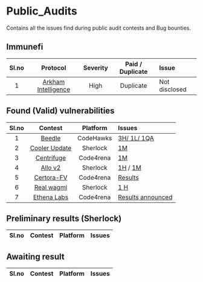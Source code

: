 # Public_Audits
Contains all the issues find during public audit contests and Bug bounties.


## Immunefi

|Sl.no|Protocol|Severity|Paid / Duplicate|Issue|
|:-:|:-:|:-:|:-:|:--
|1|[Arkham Intelligence](https://immunefi.com/bounty/arkham/)|High|Duplicate|Not disclosed|



## Found (Valid) vulnerabilities


|Sl.no|Contest|Platform|Issues|
|:-:|:-:|:-:|:--
|1|[Beedle](https://www.codehawks.com/contests/clkbo1fa20009jr08nyyf9wbx)|CodeHawks|[3H/ 1L/ 1QA](https://github.com/Abelaby/Public_Audits/blob/main/Audits/CodeHawks/Beedle/Findings.md)|
|2|[Cooler Update](https://audits.sherlock.xyz/contests/107)|Sherlock|[1M](https://github.com/sherlock-audit/2023-08-cooler-judging/issues/100)|
|3|[Centrifuge](https://code4rena.com/contests/2023-09-centrifuge#top)|Code4rena|[1M](https://github.com/code-423n4/2023-09-centrifuge-findings/issues/542)|
|4|[Allo v2](https://audits.sherlock.xyz/contests/109)|Sherlock|[1H](https://github.com/sherlock-audit/2023-09-Gitcoin-judging/issues/582) / [1M](https://github.com/sherlock-audit/2023-09-Gitcoin-judging/issues/751)|
|5|[Certora-FV](https://code4rena.com/contests/2023-08-certora-gmx-formal-verification)|Code4rena|[Results]( https://docs.google.com/spreadsheets/d/1vXgsXgmfoD4ibqfL6dR018fXYJqXT6li-i1OrF424NA/edit#gid=1970712821)|
|6|[Real wagmi](https://audits.sherlock.xyz/contests/118)|Sherlock|[1 H](https://github.com/sherlock-audit/2023-10-real-wagmi-judging/issues)|
|7|[Ethena Labs](https://code4rena.com/contests/2023-10-ethena-labs#top)|Code4rena|[Results announced]()|



## Preliminary results (Sherlock)

|Sl.no|Contest|Platform|Issues|
|:-:|:-:|:-:|:--

## Awaiting result

|Sl.no|Contest|Platform|Issues|
|:-:|:-:|:-:|:--
